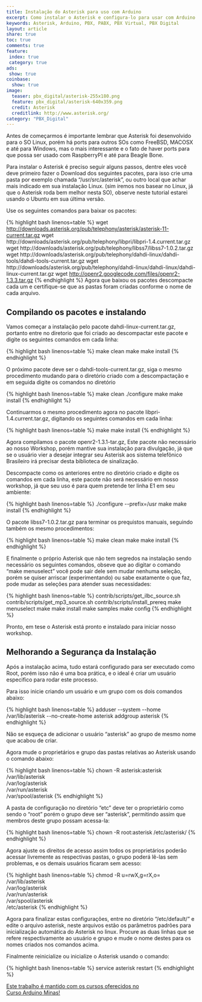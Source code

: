 ```yaml
---
title: Instalação do Asterisk para uso com Arduino
excerpt: Como instalar o Asterisk e configura-lo para usar com Arduino
keywords: Asterisk, Arduino, PBX, PABX, PBX Virtual, PBX Digital
layout: article
share: true
toc: true
comments: true
feature:
 index: true
 category: true
ads: 
 show: true
coinbase:
  show: true
image:
  teaser: pbx_digital/asterisk-255x180.png
  feature: pbx_digital/asterisk-640x359.png
  credit: Asterisk
  creditlink: http://www.asterisk.org/
category: "PBX_Digital"
---
```

Antes de começarmos é importante lembrar que Asterisk foi desenvolvido para o SO Linux, porém há ports para outros SOs como FreeBSD, MACOSX e até para Windows, mas o mais interessante e o fato de haver ports para que possa ser usado com RaspberryPI e até para Beagle Bone.

Para instalar o Asterisk é preciso seguir alguns passos, dentre eles você deve primeiro fazer o Download dos seguintes pacotes, para isso crie uma pasta por exemplo chamada “/usr/src/asterisk”, ou outro local que achar mais indicado em sua instalação Linux. (sim iremos nos basear no Linux, já que o Asterisk roda bem melhor nesta SO), observe neste tutorial estarei usando o Ubuntu em sua última versão.

Use os seguintes comandos para baixar os pacotes:

{% highlight bash linenos=table %}
wget http://downloads.asterisk.org/pub/telephony/asterisk/asterisk-11-current.tar.gz
wget http://downloads/asterisk.org/pub/telephony/libpri/libpri-1.4.current.tar.gz
wget http://downloads/asterisk.org/pub/telephony/libss7/libss7-1.0.2.tar.gz
wget http://downloads/asterisk.org/pub/telephony/dahdi-linux/dahdi-tools/dahdi-tools-current.tar.gz
wget http://downloads/asterisk.org/pub/telephony/dahdi-linux/dahdi-linux/dahdi-linux-current.tar.gz
wget http://openr2.googlecode.com/files/openr2-1.3.3.tar.gz
{% endhighlight %}
Agora que baixou os pacotes descompacte cada um e certifique-se que as pastas foram criadas conforme o nome de cada arquivo.

## Compilando os pacotes e instalando

Vamos começar a instalação pelo pacote dahdi-linux-current.tar.gz, portanto entre no diretorio que foi criado ao descompactar este pacote e digite os seguintes comandos em cada linha:

{% highlight bash linenos=table %}
make clean
make
make install
{% endhighlight %}

O próximo pacote deve ser o dahdi-tools-current.tar.gz, siga o mesmo procedimento mudando para o diretório criado com a descompactação e em seguida digite os comandos no diretório

{% highlight bash linenos=table %}
make clean
./configure
make
make install
{% endhighlight %}

Continuarmos o mesmo procedimento agora no pacote libpri-1.4.current.tar.gz, digitando os seguintes comandos em cada linha:

{% highlight bash linenos=table %}
make
make install
{% endhighlight %}

Agora compilamos o pacote openr2-1.3.1-tar.gz, Este pacote não necessário ao nosso Workshop, porém mantive sua instalação para divulgação, já que se o usuário vier a desejar integrar seu Asterisk aos sistema telefônico Brasileiro irá precisar desta biblioteca de sinalização.

Descompacte como os anteriores entre no diretório criado e digite os comandos em cada linha, este pacote não será necessário em nosso workshop, já que seu uso é para quem pretende ter linha E1 em seu ambiente:

{% highlight bash linenos=table %}
./configure --prefix=/usr
make
make install
{% endhighlight %}

O pacote libss7-1.0.2.tar.gz para terminar os prequistos manuais, seguindo também os mesmo procedimentos:

{% highlight bash linenos=table %}
make clean
make
make install
{% endhighlight %}

E finalmente o próprio Asterisk que não tem segredos na instalação sendo necessário os seguintes comandos, obseve que ao digitar o comando “make menuselect” você pode sair dele sem mudar nenhuma seleção, porém se quiser arriscar (experimentando) ou sabe exatamente o que faz, pode mudar as seleções para atender suas necessidades:

{% highlight bash linenos=table %}
contrib/scripts/get_ilbc_source.sh
contrib/scripts/get_mp3_source.sh
contrib/scripts/install_prereq
make menuselect
make
make install
make samples
make config
{% endhighlight %} 

Pronto, em tese o Asterisk está pronto e instalado para iniciar nosso workshop.

## Melhorando a Segurança da Instalação
Após a instalação acima, tudo estará configurado para ser executado como Root, porém isso não é uma boa prática, e o ideal é criar um usuário especifico para rodar este processo. 

Para isso inicie criando um usuário e um grupo com os dois comandos abaixo:

{% highlight bash linenos=table %}
adduser --system --home /var/lib/asterisk --no-create-home asterisk
addgroup asterisk
{% endhighlight %}

Não se esqueça de adicionar o usuário “asterisk” ao grupo de mesmo nome que acabou de criar.

Agora mude o proprietários e grupo das pastas relativas ao Asterisk usando o comando abaixo:

{% highlight bash linenos=table %}
chown -R asterisk:asterisk /var/lib/asterisk \
                           /var/log/asterisk \
                           /var/run/asterisk \
                           /var/spool/asterisk
{% endhighlight %}

A pasta de configuração no diretório “etc” deve ter o proprietário como sendo o “root” porém o grupo deve ser “asterisk”, permitindo assim que membros deste grupo possam acessa-la:

{% highlight bash linenos=table %}
chown -R root:asterisk /etc/asterisk/
{% endhighlight %}

Agora ajuste os direitos de acesso assim todos os proprietários poderão acessar livremente as respectivas pastas, o grupo poderá lê-las sem problemas, e os demais usuários ficaram sem acesso:

{% highlight bash linenos=table %}
chmod -R u=rwX,g=rX,o= /var/lib/asterisk \
                       /var/log/asterisk \
                       /var/run/asterisk \
                       /var/spool/asterisk \
                       /etc/asterisk
{% endhighlight %}

Agora para finalizar estas configurações, entre no diretório “/etc/default/” e edite o arquivo asterisk, neste arquivos estão os parâmetros padrões para inicialização automática do Asterisk no linux. Procure as duas linhas que se refere respectivamente ao usuário e grupo e mude o nome destes para os nomes criados nos comandos acima.

Finalmente reinicialize ou inicialize o Asterisk usando o comando:

{% highlight bash linenos=table %}
service asterisk restart
{% endhighlight %}


<a href="/cursoarduino/" class="btn-success">Este trabalho é mantido com os cursos oferecidos no <br />
Curso Arduino Minas!</a>
